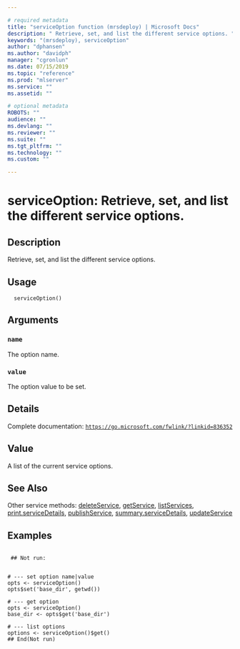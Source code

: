 ```yaml
--- 

# required metadata 
title: "serviceOption function (mrsdeploy) | Microsoft Docs" 
description: " Retrieve, set, and list the different service options. " 
keywords: "(mrsdeploy), serviceOption" 
author: "dphansen"
ms.author: "davidph" 
manager: "cgronlun" 
ms.date: 07/15/2019
ms.topic: "reference" 
ms.prod: "mlserver"  
ms.service: "" 
ms.assetid: "" 

# optional metadata 
ROBOTS: "" 
audience: "" 
ms.devlang: "" 
ms.reviewer: "" 
ms.suite: "" 
ms.tgt_pltfrm: "" 
ms.technology: "" 
ms.custom: "" 

--- 
```





 # serviceOption: Retrieve, set, and list the different service options. 
 ## Description

Retrieve, set, and list the different service options.


 ## Usage

```   
  serviceOption()

```

 ## Arguments



 ### `name`
 The option name. 



 ### `value`
 The option value to be set. 



 ## Details

Complete documentation: [`https://go.microsoft.com/fwlink/?linkid=836352`](https://go.microsoft.com/fwlink/?linkid=836352)



 ## Value

A list of the current service options.

 ## See Also

Other service methods: [deleteService](deleteService.md),
[getService](getService.md), [listServices](listServices.md),
[print.serviceDetails](print.serviceDetails.md),
[publishService](publishService.md),
[summary.serviceDetails](summary.serviceDetails.md),
[updateService](updateService.md)

 ## Examples

 ```

  ## Not run:


# --- set option name|value
opts <- serviceOption()
opts$set('base_dir', getwd())

# --- get option
opts <- serviceOption()
base_dir <- opts$get('base_dir')

# --- list options
options <- serviceOption()$get()
 ## End(Not run) 
```

